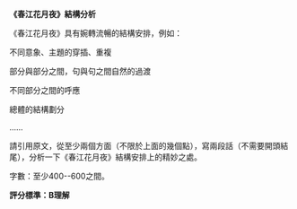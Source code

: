 **《春江花月夜》結構分析**

《春江花月夜》具有婉轉流暢的結構安排，例如：

不同意象、主題的穿插、重複

部分與部分之間，句與句之間自然的過渡

不同部分之間的呼應

總體的結構劃分

……

請引用原文，從至少兩個方面（不限於上面的幾個點），寫兩段話（不需要開頭結尾），分析一下《春江花月夜》結構安排上的精妙之處。

字數：至少400--600之間。

**評分標準：B理解**